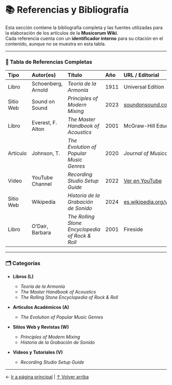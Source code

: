 # 📚 Referencias y Bibliografía

Esta sección contiene la bibliografía completa y las fuentes utilizadas para la elaboración de los artículos de la **Musicorum Wiki**.  
Cada referencia cuenta con un **identificador interno** para su citación en el contenido, aunque no se muestra en esta tabla.

---

### 📖 Tabla de Referencias Completas

| **Tipo** | **Autor(es)** | **Título** | **Año** | **URL / Editorial** |
| :--- | :--- | :--- | :--- | :--- |
| Libro | Schoenberg, Arnold | *Teoría de la Armonía* | 1911 | Universal Edition |
| Sitio Web | Sound on Sound | *Principles of Modern Mixing* | 2023 | [soundonsound.com](https://www.soundonsound.com) |
| Libro | Everest, F. Alton | *The Master Handbook of Acoustics* | 2001 | McGraw-Hill Education |
| Artículo | Johnson, T. | *The Evolution of Popular Music Genres* | 2020 | *Journal of Musicology* |
| Video | YouTube Channel | *Recording Studio Setup Guide* | 2022 | [Ver en YouTube](https://www.youtube.com/watch?v=PWjfYvf0fsw) |
| Sitio Web | Wikipedia | *Historia de la Grabación de Sonido* | 2024 | [es.wikipedia.org/wiki/Grabación_de_sonido](https://es.wikipedia.org/wiki/Grabación_de_sonido) |
| Libro | O’Dair, Barbara | *The Rolling Stone Encyclopedia of Rock & Roll* | 2001 | Fireside |

---

### 🗂️ Categorías

- **Libros (L)**
  - *Teoría de la Armonía*
  - *The Master Handbook of Acoustics*
  - *The Rolling Stone Encyclopedia of Rock & Roll*

- **Artículos Académicos (A)**
  - *The Evolution of Popular Music Genres*

- **Sitios Web y Revistas (W)**
  - *Principles of Modern Mixing*
  - *Historia de la Grabación de Sonido*

- **Videos y Tutoriales (V)**
  - *Recording Studio Setup Guide*

---

← [Ir a página principal](../AEC-MD/index.md) | [↑ Volver arriba](#📚-referencias-y-bibliografía)
